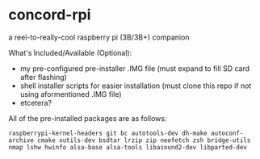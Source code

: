 # concord-rpi
a reel-to-really-cool raspberry pi (3B/3B+) companion

What's Included/Available (Optional):
- my pre-configured pre-installer .IMG file (must expand to fill SD card after flashing)
- shell installer scripts for easier installation (must clone this repo if not using aformentioned .IMG file)
- etcetera?

All of the pre-installed packages are as follows:

	raspberrypi-kernel-headers git bc autotools-dev dh-make autoconf-archive cmake xutils-dev bsdtar lrzip zip neofetch zsh bridge-utils nmap lshw hwinfo alsa-base alsa-tools libasound2-dev libparted-dev
